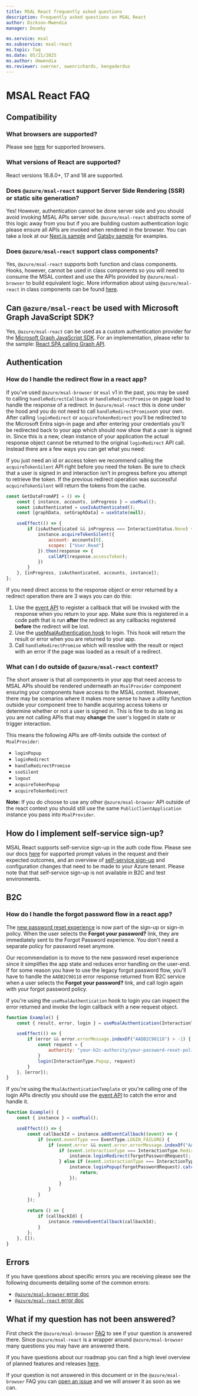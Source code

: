 ```yaml
---
title: MSAL React frequently asked questions
description: Frequently asked questions on MSAL React
author: Dickson-Mwendia
manager: Doueby

ms.service: msal
ms.subservice: msal-react
ms.topic: faq
ms.date: 05/21/2025
ms.author: dmwendia
ms.reviewer: cwerner, owenrichards, kengaderdus
---
```


# MSAL React FAQ

## Compatibility

### What browsers are supported?

Please see [here](https://github.com/AzureAD/microsoft-authentication-library-for-js/blob/dev/lib/msal-browser/FAQ.md#what-browsers-are-supported-by-msaljs) for supported browsers.

### What versions of React are supported?

React versions 16.8.0+, 17 and 18 are supported.

### Does `@azure/msal-react` support Server Side Rendering (SSR) or static site generation?

Yes! However, authentication cannot be done server side and you should avoid invoking MSAL APIs server side. `@azure/msal-react` abstracts some of this logic away from you but if you are building custom authentication logic please ensure all APIs are invoked when rendered in the browser. You can take a look at our [Next.js sample](https://github.com/AzureAD/microsoft-authentication-library-for-js/tree/dev/samples/msal-react-samples/nextjs-sample) and [Gatsby sample](https://github.com/AzureAD/microsoft-authentication-library-for-js/tree/dev/samples/msal-react-samples/gatsby-sample) for examples.

### Does `@azure/msal-react` support class components?

Yes, `@azure/msal-react` supports both function and class components. Hooks, however, cannot be used in class components so you will need to consume the MSAL context and use the APIs provided by `@azure/msal-browser` to build equivalent logic. More information about using `@azure/msal-react` in class components can be found [here](https://github.com/AzureAD/microsoft-authentication-library-for-js/blob/dev/lib/msal-react/docs/class-components.md).

## Can `@azure/msal-react` be used with Microsoft Graph JavaScript SDK?

Yes, `@azure/msal-react` can be used as a custom authentication provider for the [Microsoft Graph JavaScript SDK](https://github.com/microsoftgraph/msgraph-sdk-javascript). For an implementation, please refer to the sample: [React SPA calling Graph API](https://github.com/Azure-Samples/ms-identity-javascript-react-tutorial/tree/main/2-Authorization-I/1-call-graph).

## Authentication

### How do I handle the redirect flow in a react app?

If you've used `@azure/msal-browser` or `msal` v1 in the past, you may be used to calling `handleRedirectCallback` or `handleRedirectPromise` on page load to handle the response of a redirect. In `@azure/msal-react` this is done under the hood and you do not need to call `handleRedirectPromise`on your own. After calling `loginRedirect` or `acquireTokenRedirect` you'll be redirected to the Microsoft Entra sign-in page and after entering your credentials you'll be redirected back to your app which should now show that a user is signed in. Since this is a new, clean instance of your application the actual response object cannot be returned to the original `loginRedirect` API call. Instead there are a few ways you can get what you need:

If you just need an id or access token we recommend calling the `acquireTokenSilent` API right before you need the token. Be sure to check that a user is signed in and interaction isn't in progress before you attempt to retrieve the token. If the previous redirect operation was successful `acquireTokenSilent` will return the tokens from the cache.

```javascript
const GetDataFromAPI = () => {
    const { instance, accounts, inProgress } = useMsal();
    const isAuthenticated = useIsAuthenticated();
    const [graphData, setGraphData] = useState(null);

    useEffect(() => {
        if (isAuthenticated && inProgress === InteractionStatus.None) {
            instance.acquireTokenSilent({
                account: accounts[0],
                scopes: ["User.Read"]
            }).then(response => {
                callAPI(response.accessToken);
            })
        }
    }, [inProgress, isAuthenticated, accounts, instance]);
};
```

If you need direct access to the response object or error returned by a redirect operation there are 3 ways you can do this:

1. Use the [event API](https://github.com/AzureAD/microsoft-authentication-library-for-js/blob/dev/lib/msal-react/docs/events.md) to register a callback that will be invoked with the response when you return to your app. Make sure this is registered in a code path that is run __after__ the redirect as any callbacks registered __before__ the redirect will be lost.
1. Use the [useMsalAuthentication hook](https://github.com/AzureAD/microsoft-authentication-library-for-js/blob/dev/lib/msal-react/docs/hooks.md#usemsalauthentication-hook) to login. This hook will return the result or error when you are returned to your app.
1. Call `handleRedirectPromise` which will resolve with the result or reject with an error if the page was loaded as a result of a redirect.

### What can I do outside of `@azure/msal-react` context?

The short answer is that all components in your app that need access to MSAL APIs should be rendered underneath an `MsalProvider` component ensuring your components have access to the MSAL context. However, there may be scenarios where it makes more sense to have a utility function outside your component tree to handle acquiring access tokens or determine whether or not a user is signed in. This is fine to do as long as you are not calling APIs that may **change** the user's logged in state or trigger interaction.

This means the following APIs are off-limits outside the context of `MsalProvider`:

- `loginPopup`
- `loginRedirect`
- `handleRedirectPromise`
- `ssoSilent`
- `logout`
- `acquireTokenPopup`
- `acquireTokenRedirect`

**Note:** If you do choose to use any other `@azure/msal-browser` API outside of the react context you should still use the same `PublicClientApplication` instance you pass into `MsalProvider`.

## How do I implement self-service sign-up?

MSAL React supports self-service sign-up in the auth code flow. Please see our docs [here](https://azuread.github.io/microsoft-authentication-library-for-js/ref/modules/_azure_msal_browser.html#popuprequest) for supported prompt values in the request and their expected outcomes, and an overview of [self-service sign-up](/entra/external-id/self-service-sign-up-overview) and configuration changes that need to be made to your Azure tenant. Please note that that self-service sign-up is not available in B2C and test environments.

## B2C

### How do I handle the forgot password flow in a react app?

The [new password reset experience](/azure/active-directory-b2c/add-password-reset-policy?pivots=b2c-user-flow#self-service-password-reset-recommended) is now part of the sign-up or sign-in policy. When the user selects the **Forgot your password?** link, they are immediately sent to the Forgot Password experience. You don't need a separate policy for password reset anymore.

Our recommendation is to move to the new password reset experience since it simplifies the app state and reduces error handling on the user-end. If for some reason you have to use the legacy forgot password flow, you'll have to handle the `AADB2C90118` error response returned from B2C service when a user selects the **Forgot your password?** link, and call login again with your forgot password policy.

If you're using the `useMsalAuthentication` hook to login you can inspect the error returned and invoke the login callback with a new request object.

```javascript
function Example() {
    const { result, error, login } = useMsalAuthentication(InteractionType.Popup);

    useEffect(() => {
        if (error && error.errorMessage.indexOf("AADB2C90118") > -1) {
            const request = {
                authority: "your-b2c-authority/your-password-reset-policy"
            }
            login(InteractionType.Popup, request)
        }
    }, [error]);
}
```

If you're using the `MsalAuthenticationTemplate` or you're calling one of the login APIs directly you should use the [event API](https://github.com/AzureAD/microsoft-authentication-library-for-js/blob/dev/lib/msal-react/docs/events.md) to catch the error and handle it.

```javascript
function Example() {
    const { instance } = useMsal();

    useEffect(() => {
        const callbackId = instance.addEventCallback((event) => {
            if (event.eventType === EventType.LOGIN_FAILURE) {
                if (event.error && event.error.errorMessage.indexOf("AADB2C90118") > -1) {
                    if (event.interactionType === InteractionType.Redirect) {
                        instance.loginRedirect(forgotPasswordRequest);
                    } else if (event.interactionType === InteractionType.Popup) {
                        instance.loginPopup(forgotPasswordRequest).catch(e => {
                            return;
                        });
                    }
                }
            }
        });

        return () => {
            if (callbackId) {
                instance.removeEventCallback(callbackId);
            }
        };
    }, []);
}
```

## Errors

If you have questions about specific errors you are receiving please see the following documents detailing some of the common errors:

- [`@azure/msal-browser` error doc](https://github.com/AzureAD/microsoft-authentication-library-for-js/blob/dev/lib/msal-browser/docs/errors.md)
- [`@azure/msal-react` error doc](https://github.com/AzureAD/microsoft-authentication-library-for-js/tree/dev/lib/msal-react/docs/errors.md)

## What if my question has not been answered?

First check the `@azure/msal-browser` [FAQ](https://github.com/AzureAD/microsoft-authentication-library-for-js/blob/dev/lib/msal-browser/FAQ.md) to see if your question is answered there. Since `@azure/msal-react` is a wrapper around `@azure/msal-browser` many questions you may have are answered there.

If you have questions about our roadmap you can find a high level overview of planned features and releases [here](https://github.com/AzureAD/microsoft-authentication-library-for-js/blob/dev/roadmap.md).

If your question is not answered in this document or in the `@azure/msal-browser` FAQ you can [open an issue](https://github.com/AzureAD/microsoft-authentication-library-for-js/issues/new/choose) and we will answer it as soon as we can.
